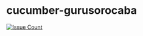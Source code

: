 # cucumber-gurusorocaba
[![Issue Count](https://codeclimate.com/github/hugonomura/cucumber-gurusorocaba/badges/issue_count.svg)](https://codeclimate.com/github/hugonomura/cucumber-gurusorocaba)
